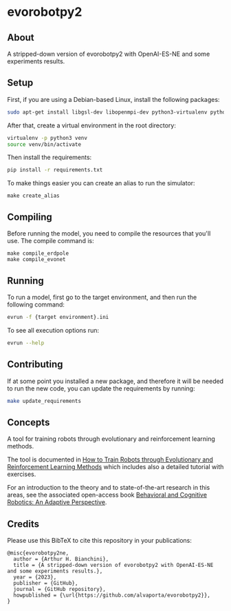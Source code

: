 # evorobotpy2

## About
A stripped-down version of evorobotpy2 with OpenAI-ES-NE and some experiments results.

## Setup

First, if you are using a Debian-based Linux, install the following packages:
```bash
sudo apt-get install libgsl-dev libopenmpi-dev python3-virtualenv python3-dev python3-tk make g++
```
After that, create a virtual environment in the root directory:
```bash
virtualenv -p python3 venv
source venv/bin/activate
```
Then install the requirements:
```bash
pip install -r requirements.txt
```

To make things easier you can create an alias to run the simulator:
```
make create_alias
```

## Compiling

Before running the model, you need to compile the resources that you'll use.
The compile command is:
```
make compile_erdpole
make compile_evonet
```

## Running

To run a model, first go to the target environment, and then run the following command:
```bash
evrun -f {target environment}.ini
```
To see all execution options run:
```bash
evrun --help
```

## Contributing

If at some point you installed a new package, and therefore it will be needed to run the new code, you can update the requirements by running:
```bash
make update_requirements
```

## Concepts

A tool for training robots through evolutionary and reinforcement learning methods.

The tool is documented in [How to Train Robots through Evolutionary and Reinforcement Learning Methods](https://bacrobotics.com/Chapter13.html) which includes also a detailed tutorial with exercises.

For an introduction to the theory and to state-of-the-art research in this areas, see the associated open-access book [Behavioral and Cognitive Robotics: An Adaptive Perspective](https://bacrobotics.com).

## Credits

Please use this BibTeX to cite this repository in your publications:
```
@misc{evorobotpy2ne,
  author = {Arthur H. Bianchini},
  title = {A stripped-down version of evorobotpy2 with OpenAI-ES-NE and some experiments results.},
  year = {2023},
  publisher = {GitHub},
  journal = {GitHub repository},
  howpublished = {\url{https://github.com/alvaporta/evorobotpy2}},
}
```
